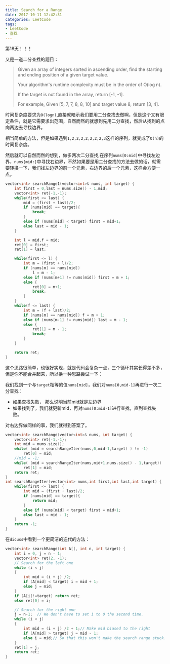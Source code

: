 ```yaml
---
title: Search for a Range
date: 2017-10-11 12:42:31
categories: LeetCode
tags:
- LeetCode
- 查找
---
```


第18天！！！

又是一道二分查找的题目：

> Given an array of integers sorted in ascending order, find the starting and ending position of a given target value.
>
> Your algorithm's runtime complexity must be in the order of O(log n).
>
> If the target is not found in the array, return [-1, -1].
>
> For example,
> Given [5, 7, 7, 8, 8, 10] and target value 8,
> return [3, 4].

时间复杂度要求为`O(logn)`,直接就暗示我们要用二分查找去做啊，但是这个又有限定条件，就是它需要求出范围，自然而然的就想到先用二分查找，然后从找到的点向两边去寻找边界。

相当简单的方法，但是如果遇到`1,2,2,2,2,2,2,2,3`这样的序列，就变成了`O(n)`的时间复杂度。

然后就可以自然而然的想到，做多两次二分查找,在序列`nums[0:mid]`中寻找左边界，`nums[mid:]`中寻找右边界，不然如果要是用二分查找的方法去做的话，就需要转换一下，我们找左边界的前一个元素，右边界的后一个元素，这样会方便一点。

```c++
vector<int> searchRange1(vector<int>& nums, int target) {
    int first = 0,last = nums.size() - 1,mid;
    vector<int> ret{-1,-1};
    while(first <= last) {
        mid = (first + last)/2;
        if (nums[mid] == target){
            break;
        } 
        else if (nums[mid] < target) first = mid+1;
        else last = mid - 1;
    }

    int l = mid,f = mid;
    ret[0] = first;
    ret[1] = last;

    while(first <= l) {
        int m = (first + l)/2;
        if (nums[m] == nums[mid])
            l = m - 1;
        else if (nums[m+1] != nums[mid]) first = m + 1;
        else {
            ret[0] = m+1;
            break;
        }
    }
    while(f <= last) {
        int m = (f + last)/2;
        if (nums[m] == nums[mid]) f = m + 1;
        else if (nums[m-1] != nums[mid]) last = m - 1;
        else {
            ret[1] = m - 1;
            break;
        }
    }

    return ret;
}
```

这个思路很简单，也很好实现，就是代码会复杂一点，三个循环其实长得差不多，但是你不能合并起来，所以换一种思路尝试一下：

我们找到一个与`target`相等的值`nums[mid]`，我们对`nums[0,mid-1]`再进行一次二分查找：

* 如果查找失败， 那么说明当前mid就是左边界
* 如果找到了，我们就更新mid，再对`nums[0:mid-1]`进行查找，直到查找失败。

对右边界做同样的事，我们就得到答案了。

```c++
vector<int> searchRange(vector<int>& nums, int target) {
    vector<int> ret{-1,-1};
    int mid = nums.size();
    while( (mid = searchRangeIter(nums,0,mid-1,target) ) != -1) 
        ret[0] = mid;
    //mid = -1;
    while( (mid = searchRangeIter(nums,mid+1,nums.size() - 1,target)) != -1)
        ret[1] = mid;
    return ret;
}
int searchRangeIter(vector<int> nums,int first,int last,int target) {
    while(first <= last) {
        int mid = (first + last)/2;
        if (nums[mid] == target){
            return mid;  
        } 
        else if (nums[mid] < target) first = mid+1;
        else last = mid - 1;
    }
    return -1;
}
```


在`dicuss`中看到一个更简洁的迭代的方法：

```c++
vector<int> searchRange(int A[], int n, int target) {
    int i = 0, j = n - 1;
    vector<int> ret(2, -1);
    // Search for the left one
    while (i < j)
    {
        int mid = (i + j) /2;
        if (A[mid] < target) i = mid + 1;
        else j = mid;
    }
    if (A[i]!=target) return ret;
    else ret[0] = i;

    // Search for the right one
    j = n-1;  // We don't have to set i to 0 the second time.
    while (i < j)
    {
        int mid = (i + j) /2 + 1;// Make mid biased to the right
        if (A[mid] > target) j = mid - 1;
        else i = mid;// So that this won't make the search range stuck.
    }
    ret[1] = j;
    return ret;
}
```